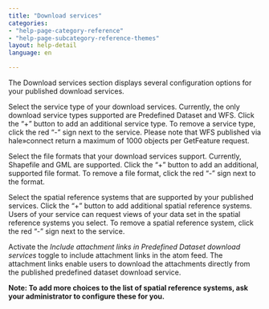 ```yaml
---
title: "Download services"
categories:
- "help-page-category-reference"
- "help-page-subcategory-reference-themes"
layout: help-detail
language: en

---
```


The Download services section displays several configuration options for your published download services.

Select the service type of your download services. Currently, the only download service types supported are Predefined Dataset and WFS. Click the “+” button to add an additional service type. To remove a service type, click the red “-” sign next to the service. Please note that WFS published via hale»connect return a maximum of 1000 objects per GetFeature request.

Select the file formats that your download services support. Currently, Shapefile and GML are supported. Click the “+” button to add an additional, supported file format. To remove a file format, click the red “-” sign next to the format.

Select the spatial reference systems that are supported by your published services. Click the “+” button to add additional spatial reference systems. Users of your service can request views of your data set in the spatial reference systems you select. To remove a spatial reference system, click the red “-” sign next to the service.

Activate the *Include attachment links in Predefined Dataset download services* toggle to include attachment links in the atom feed. The attachment links enable users to download the attachments directly from the published predefined dataset download service.

**Note: To add more choices to the list of spatial reference systems, ask your administrator to configure these for you.**
